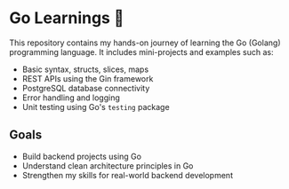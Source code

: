 # Go Learnings 🐹

This repository contains my hands-on journey of learning the Go (Golang) programming language. It includes mini-projects and examples such as:

- Basic syntax, structs, slices, maps
- REST APIs using the Gin framework
- PostgreSQL database connectivity
- Error handling and logging
- Unit testing using Go's `testing` package

## Goals
- Build backend projects using Go
- Understand clean architecture principles in Go
- Strengthen my skills for real-world backend development
